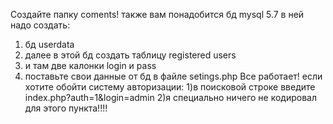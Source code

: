 Создайте папку coments!
также вам понадобится бд mysql 5.7
в ней надо создать:
1) бд userdata
2) далее в этой бд создать таблицу registered users
3) и там две калонки login и pass
4) поставьте свои данные от бд в файле setings.php
Все работает!
если хотите обойти систему авторизации:
 1)в поисковой строке введите index.php?auth=1&login=admin
 2)я специально ничего не кодировал для этого пункта!!!!
